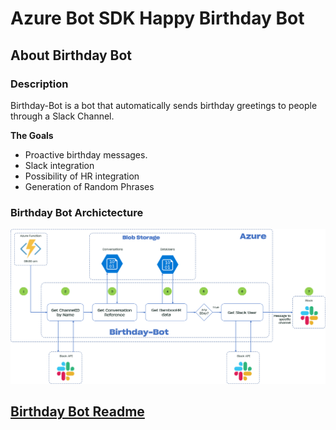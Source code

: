 # Azure Bot SDK Happy Birthday Bot
## About Birthday Bot
### Description
Birthday-Bot is a bot that automatically sends birthday greetings to people through a Slack Channel.  

**The Goals**  
- Proactive birthday messages.
- Slack integration
- Possibility of HR integration
- Generation of Random Phrases

### Birthday Bot Archictecture 
![Diagram Flow](docs/images/diagram-flow.png)


## [Birthday Bot Readme](docs/README.md)
